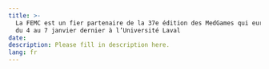 ```yaml
---
title: >-
  La FEMC est un fier partenaire de la 37e édition des MedGames qui eurent lieu
  du 4 au 7 janvier dernier à l’Université Laval
date:
description: Please fill in description here.
lang: fr
---
```


